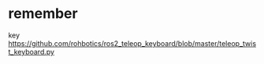 # remember
key
https://github.com/rohbotics/ros2_teleop_keyboard/blob/master/teleop_twist_keyboard.py
